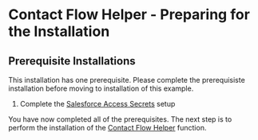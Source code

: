 # Contact Flow Helper - Preparing for the Installation
## Prerequisite Installations
This installation has one prerequisite. Please complete the prerequisiste installation before moving to installation of this example.
1. Complete the [Salesforce Access Secrets](/Common/AWSSCV-SalesforceConfig) setup

You have now completed all of the prerequisites. The next step is to perform the installation of the [Contact Flow Helper](install.md) function.

